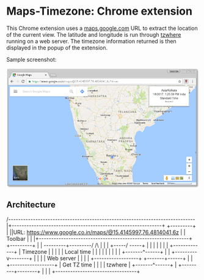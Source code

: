 # Maps-Timezone: Chrome extension

This Chrome extension uses a [maps.google.com](http://maps.google.com) URL to extract the location of the current view.
The latitude and longitude is run through [tzwhere](https://www.npmjs.com/package/tzwhere) running on a web server. 
The timezone information returned is then displayed in the popup of the extension.

Sample screenshot:

![Screenshot](https://github.com/nma83/maps-timezone/raw/master/doc/screenshot.png)

## Architecture

   /----------------------------------------------------------------------------\
   |+-------------------------------------------------------------+ +---------+ |
   ||URL: https://www.google.co.in/maps/@15.4145997,76.4814041,6z | | Toolbar | |
   |+-------------------------------------------------------------+ +---------+ |
   |                                     \---------+---------/        /\        |
   |                                               |           +-----/  \-----+ |
   |                                               |           |              | |
   |                                 +-------------+           |   Timezone   | |
   |                                 |                         |  Local time  | |
   |                                 |                         |              | |
   |                                 |                         +-------^------+ |
   |                       +---------v--------+                        |        |
   |                       |    Web server    |                        |        |
   |                       +------------------+                +-------+------+ |
   |                       +------------------+                |  Get TZ time | |
   |                       |      tzwhere     |                +-------^------+ |
                           +---------+--------+                        |
                                     |                                 |
                                     +---------------------------------+
                                                 
                                                 
